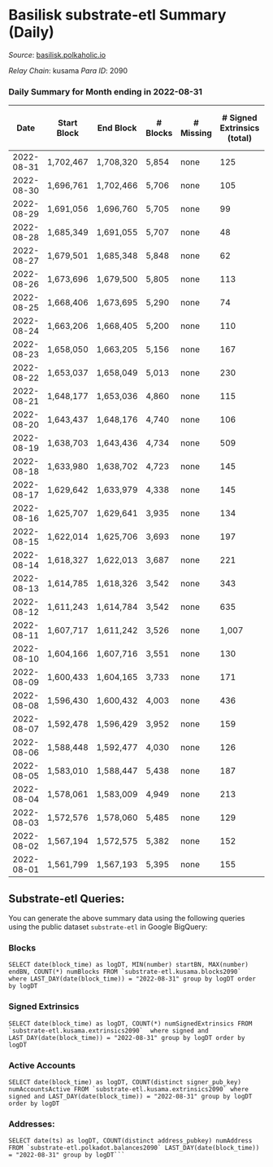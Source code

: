 # Basilisk substrate-etl Summary (Daily)

_Source_: [basilisk.polkaholic.io](https://basilisk.polkaholic.io)

*Relay Chain*: kusama
*Para ID*: 2090



### Daily Summary for Month ending in 2022-08-31


| Date | Start Block | End Block | # Blocks | # Missing | # Signed Extrinsics (total) | # Active Accounts | # Addresses with Balances | # Events | # Transfers | # XCM Transfers In | # XCM Transfers Out |
| ---- | ----------- | --------- | -------- | --------- | --------------------------- | ----------------- | ------------------------- | -------- | ----------- | ------------------ | ------------------- |
| 2022-08-31 | 1,702,467 | 1,708,320 | 5,854 | none  | 125 | 34 | 16,322 | 18,776 | 158 ($7,872.37) | 30 ($3,847.39) | 19 ($2,706.12) |
| 2022-08-30 | 1,696,761 | 1,702,466 | 5,706 | none  | 105 | 44 | 16,318 | 17,986 | 100 ($6,942.11) | 14 ($6,526.13) | 6 ($1,492.02) |
| 2022-08-29 | 1,691,056 | 1,696,760 | 5,705 | none  | 99 | 39 | 16,317 | 17,997 | 110 ($9,175.49) | 17 ($6,376.56) | 10 ($1,493.16) |
| 2022-08-28 | 1,685,349 | 1,691,055 | 5,707 | none  | 48 | 28 | 16,316 | 17,538 | 55 ($2,198.40) | 5 ($2,509.50) | 2 ($423,527,190,188) |
| 2022-08-27 | 1,679,501 | 1,685,348 | 5,848 | none  | 62 | 26 | 16,315 | 18,126 | 82 ($7,474.06) | 9 ($3,790.57) | 10 ($4,890.99) |
| 2022-08-26 | 1,673,696 | 1,679,500 | 5,805 | none  | 113 | 49 | 16,314 | 18,409 | 132 ($8,380.66) | 15 ($6,655.83) | 21 ($11,717.59) |
| 2022-08-25 | 1,668,406 | 1,673,695 | 5,290 | none  | 74 | 41 | 16,315 | 16,457 | 75 ($2,387.85) | 9 ($4,049.37) | 5 ($990.45) |
| 2022-08-24 | 1,663,206 | 1,668,405 | 5,200 | none  | 110 | 35 | 16,315 | 16,560 | 137 ($9,842.77) | 12 ($2,982.10) | 17 ($9,151.42) |
| 2022-08-23 | 1,658,050 | 1,663,205 | 5,156 | none  | 167 | 60 | 16,313 | 16,830 | 166 ($7,709.74) | 15 ($1,765.97) | 21 ($275,925,613,981) |
| 2022-08-22 | 1,653,037 | 1,658,049 | 5,013 | none  | 230 | 54 | 16,309 | 17,105 | 300 ($18,698.68) | 37 ($19,086.05) | 34 ($154,999,925,711) |
| 2022-08-21 | 1,648,177 | 1,653,036 | 4,860 | none  | 115 | 40 | 16,307 | 15,543 | 123 ($6,522.98) | 18 ($5,255.60) | 8 ($1,949.45) |
| 2022-08-20 | 1,643,437 | 1,648,176 | 4,740 | none  | 106 | 32 | 16,304 | 15,190 | 129 ($9,949.77) | 21 ($9,796.29) | 21 ($362,487,459,829) |
| 2022-08-19 | 1,638,703 | 1,643,436 | 4,734 | none  | 509 | 73 | 16,299 | 18,755 | 640 ($78,221.67) | 110 ($49,577.86) | 95 ($11,799,947,102) |
| 2022-08-18 | 1,633,980 | 1,638,702 | 4,723 | none  | 145 | 50 | 16,296 | 15,340 | 145 ($6,989.02) | 14 ($1,645.03) | 23 ($5,626.09) |
| 2022-08-17 | 1,629,642 | 1,633,979 | 4,338 | none  | 145 | 65 | 16,294 | 14,109 | 101 ($3,841.82) | 15 ($4,227.65) | 19 ($19,009,252,535) |
| 2022-08-16 | 1,625,707 | 1,629,641 | 3,935 | none  | 134 | 61 | 16,289 | 12,903 | 116 ($5,820.64) | 17 ($13,606.02) | 25 ($4,811.51) |
| 2022-08-15 | 1,622,014 | 1,625,706 | 3,693 | none  | 197 | 69 | 16,287 | 12,757 | 194 ($9,240.70) | 31 ($2,747.04) | 26 ($20,101,829,701) |
| 2022-08-14 | 1,618,327 | 1,622,013 | 3,687 | none  | 221 | 102 | 16,285 | 12,903 | 206 ($18,791.60) | 23 ($21,226.09) | 35 ($176,660,233,524) |
| 2022-08-13 | 1,614,785 | 1,618,326 | 3,542 | none  | 343 | 144 | 16,283 | 13,189 | 266 ($12,689.13) | 27 ($6,861.66) | 33 ($202,458,626,903) |
| 2022-08-12 | 1,611,243 | 1,614,784 | 3,542 | none  | 635 | 235 | 16,316 | 16,313 | 747 ($56,065.07) | 106 ($39,231.95) | 75 ($142,947,266,583) |
| 2022-08-11 | 1,607,717 | 1,611,242 | 3,526 | none  | 1,007 | 345 | 16,299 | 19,588 | 1,144 ($141,798) | 140 ($91,661.22) | 77 ($405,562,011,119) |
| 2022-08-10 | 1,604,166 | 1,607,716 | 3,551 | none  | 130 | 52 | 16,289 | 11,752 | 127 ($3,239.77) | 13 ($2,105.24) | 11 ($889,908,942) |
| 2022-08-09 | 1,600,433 | 1,604,165 | 3,733 | none  | 171 | 80 | 16,288 | 12,456 | 122 ($2,782.00) | 17 ($3,263.90) | 9 ($298,482,095,464) |
| 2022-08-08 | 1,596,430 | 1,600,432 | 4,003 | none  | 436 | 166 | 16,284 | 15,696 | 436 ($20,984.96) | 61 ($27,519.68) | 48 ($44,111,190,335) |
| 2022-08-07 | 1,592,478 | 1,596,429 | 3,952 | none  | 159 | 57 | 16,302 | 13,296 | 190 ($8,728.60) | 29 ($5,978.56) | 27 ($2,817,097,096) |
| 2022-08-06 | 1,588,448 | 1,592,477 | 4,030 | none  | 126 | 52 | 16,302 | 13,213 | 143 ($9,263.55) | 16 ($2,982.54) | 14 ($87,209,567,357) |
| 2022-08-05 | 1,583,010 | 1,588,447 | 5,438 | none  | 187 | 70 | 16,299 | 18,075 | 220 ($9,235.42) | 23 ($4,855.66) | 22 ($969,841,404,306) |
| 2022-08-04 | 1,578,061 | 1,583,009 | 4,949 | none  | 213 | 102 | 16,293 | 16,492 | 131 ($3,908.74) | 11 ($843.46) | 18 ($468,026,029,501) |
| 2022-08-03 | 1,572,576 | 1,578,060 | 5,485 | none  | 129 | 55 | 16,288 | 17,523 | 130 ($3,735.88) | 20 ($3,445.37) | 21 ($1,997,999,989) |
| 2022-08-02 | 1,567,194 | 1,572,575 | 5,382 | none  | 152 | 45 | 16,284 | 17,591 | 208 ($9,864.65) | 18 ($3,205.95) | 23 ($135,163,351,033) |
| 2022-08-01 | 1,561,799 | 1,567,193 | 5,395 | none  | 155 | 67 | 16,282 | 17,710 | 211 ($9,351.62) | 22 ($5,205.78) | 22 ($785,370,406,899) |

## Substrate-etl Queries:
You can generate the above summary data using the following queries using the public dataset `substrate-etl` in Google BigQuery:


### Blocks
```
SELECT date(block_time) as logDT, MIN(number) startBN, MAX(number) endBN, COUNT(*) numBlocks FROM `substrate-etl.kusama.blocks2090`  where LAST_DAY(date(block_time)) = "2022-08-31" group by logDT order by logDT
```


### Signed Extrinsics
```
SELECT date(block_time) as logDT, COUNT(*) numSignedExtrinsics FROM `substrate-etl.kusama.extrinsics2090`  where signed and LAST_DAY(date(block_time)) = "2022-08-31" group by logDT order by logDT
```


### Active Accounts
```
SELECT date(block_time) as logDT, COUNT(distinct signer_pub_key) numAccountsActive FROM `substrate-etl.kusama.extrinsics2090` where signed and LAST_DAY(date(block_time)) = "2022-08-31" group by logDT order by logDT
```


### Addresses:
```
SELECT date(ts) as logDT, COUNT(distinct address_pubkey) numAddress FROM `substrate-etl.polkadot.balances2090` LAST_DAY(date(block_time)) = "2022-08-31" group by logDT```

